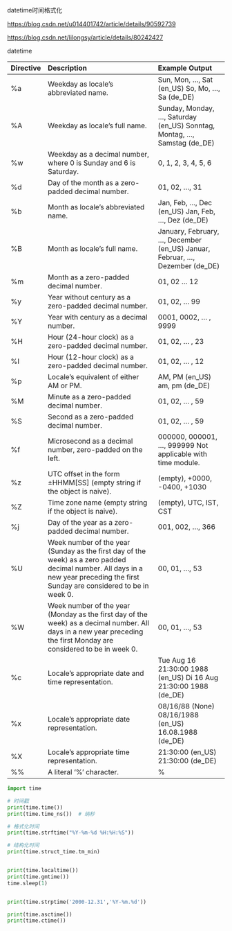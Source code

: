 datetime时间格式化

https://blog.csdn.net/u014401742/article/details/90592739

https://blog.csdn.net/lilongsy/article/details/80242427



datetime

| Directive | Description                                                  | Example Output                                               |
| :-------- | :----------------------------------------------------------- | :----------------------------------------------------------- |
| %a        | Weekday as locale’s abbreviated name.                        | Sun, Mon, …, Sat (en_US) So, Mo, …, Sa (de_DE)               |
| %A        | Weekday as locale’s full name.                               | Sunday, Monday, …, Saturday (en_US) Sonntag, Montag, …, Samstag (de_DE) |
| %w        | Weekday as a decimal number, where 0 is Sunday and 6 is Saturday. | 0, 1, 2, 3, 4, 5, 6                                          |
| %d        | Day of the month as a zero-padded decimal number.            | 01, 02, …, 31                                                |
| %b        | Month as locale’s abbreviated name.                          | Jan, Feb, …, Dec (en_US) Jan, Feb, …, Dez (de_DE)            |
| %B        | Month as locale’s full name.                                 | January, February, …, December (en_US) Januar, Februar, …, Dezember (de_DE) |
| %m        | Month as a zero-padded decimal number.                       | 01, 02 … 12                                                  |
| %y        | Year without century as a zero-padded decimal number.        | 01, 02, … 99                                                 |
| %Y        | Year with century as a decimal number.                       | 0001, 0002, … , 9999                                         |
| %H        | Hour (24-hour clock) as a zero-padded decimal number.        | 01, 02, … , 23                                               |
| %I        | Hour (12-hour clock) as a zero-padded decimal number.        | 01, 02, … , 12                                               |
| %p        | Locale’s equivalent of either AM or PM.                      | AM, PM (en_US) am, pm (de_DE)                                |
| %M        | Minute as a zero-padded decimal number.                      | 01, 02, … , 59                                               |
| %S        | Second as a zero-padded decimal number.                      | 01, 02, … , 59                                               |
| %f        | Microsecond as a decimal number, zero-padded on the left.    | 000000, 000001, …, 999999 Not applicable with time module.   |
| %z        | UTC offset in the form ±HHMM[SS] (empty string if the object is naive). | (empty), +0000, -0400, +1030                                 |
| %Z        | Time zone name (empty string if the object is naive).        | (empty), UTC, IST, CST                                       |
| %j        | Day of the year as a zero-padded decimal number.             | 001, 002, …, 366                                             |
| %U        | Week number of the year (Sunday as the first day of the week) as a zero padded decimal number. All days in a new year preceding the first Sunday are considered to be in week 0. | 00, 01, …, 53                                                |
| %W        | Week number of the year (Monday as the first day of the week) as a decimal number. All days in a new year preceding the first Monday are considered to be in week 0. | 00, 01, …, 53                                                |
| %c        | Locale’s appropriate date and time representation.           | Tue Aug 16 21:30:00 1988 (en_US) Di 16 Aug 21:30:00 1988 (de_DE) |
| %x        | Locale’s appropriate date representation.                    | 08/16/88 (None) 08/16/1988 (en_US) 16.08.1988 (de_DE)        |
| %X        | Locale’s appropriate time representation.                    | 21:30:00 (en_US) 21:30:00 (de_DE)                            |
| %%        | A literal ‘%’ character.                                     | %                                                            |


```python
import time

# 时间戳
print(time.time())
print(time.time_ns())  # 纳秒

# 格式化时间
print(time.strftime("%Y-%m-%d %H:%H:%S"))

# 结构化时间
print(time.struct_time.tm_min)


print(time.localtime())
print(time.gmtime())
time.sleep(1)


print(time.strptime('2000-12.31','%Y-%m.%d'))

print(time.asctime())
print(time.ctime())
```